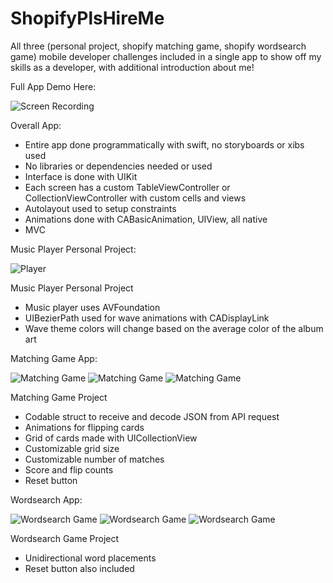 # ShopifyPlsHireMe

All three (personal project, shopify matching game, shopify wordsearch game) mobile developer challenges included in a single app to show off my skills as a developer, with additional introduction about me!

Full App Demo Here:

![Screen Recording](https://github.com/kingsleychuuu/PlsHireMe/blob/master/Screenshots/recording.gif)

Overall App:
- Entire app done programmatically with swift, no storyboards or xibs used
- No libraries or dependencies needed or used
- Interface is done with UIKit
- Each screen has a custom TableViewController or CollectionViewController with custom cells and views
- Autolayout used to setup constraints
- Animations done with CABasicAnimation, UIView, all native
- MVC


Music Player Personal Project:

![Player](https://github.com/kingsleychuuu/PlsHireMe/blob/master/Screenshots/PlayerOne.png)

Music Player Personal Project
- Music player uses AVFoundation
- UIBezierPath used for wave animations with CADisplayLink
- Wave theme colors will change based on the average color of the album art


Matching Game App:

![Matching Game](https://github.com/kingsleychuuu/PlsHireMe/blob/master/Screenshots/MatchingOne.png)
![Matching Game](https://github.com/kingsleychuuu/PlsHireMe/blob/master/Screenshots/MatchingTwo.png)
![Matching Game](https://github.com/kingsleychuuu/PlsHireMe/blob/master/Screenshots/MatchingThree.png)

Matching Game Project
- Codable struct to receive and decode JSON from API request
- Animations for flipping cards
- Grid of cards made with UICollectionView
- Customizable grid size
- Customizable number of matches
- Score and flip counts
- Reset button


Wordsearch App:

![Wordsearch Game](https://github.com/kingsleychuuu/PlsHireMe/blob/master/Screenshots/WordsearchOne.png)
![Wordsearch Game](https://github.com/kingsleychuuu/PlsHireMe/blob/master/Screenshots/WordsearchTwo.png)
![Wordsearch Game](https://github.com/kingsleychuuu/PlsHireMe/blob/master/Screenshots/WordsearchThree.png)

Wordsearch Game Project
- Unidirectional word placements
- Reset button also included
